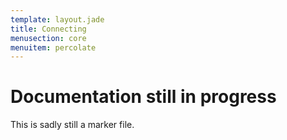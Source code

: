 ```yaml
---
template: layout.jade
title: Connecting
menusection: core
menuitem: percolate
---
```



# Documentation still in progress

This is sadly still a marker file.

